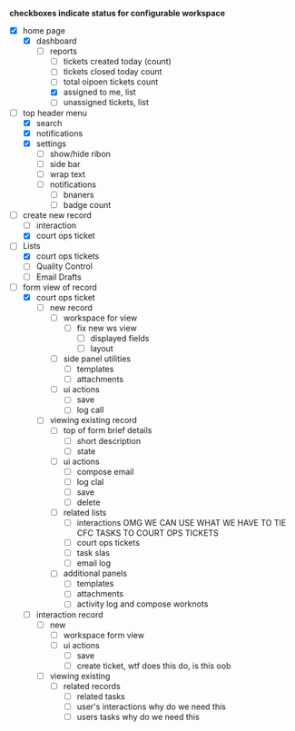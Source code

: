 **checkboxes indicate status for configurable workspace**

- [x] home page
	- [x] dashboard 
		- [ ] reports 
			- [ ] tickets created today (count)
			- [ ] tickets closed today count 
			- [ ] total oipoen tickets count 
			- [x] assigned to me, list 
			- [ ] unassigned tickets, list 
- [ ] top header menu 
	- [x] search 
	- [x] notifications 
	- [x] settings 
		- [ ] show/hide ribon 
		- [ ] side bar 
		- [ ] wrap text 
		- [ ] notifications 
			- [ ] bnaners 
			- [ ] badge count 
- [ ] create new record 
	- [ ] interaction 
	- [x] court ops ticket 
- [ ] Lists 
	- [x] court ops tickets 
	- [ ] Quality Control 
	- [ ] Email Drafts 
- [ ] form view of record 
	- [x] court ops ticket 
		- [ ] new record 
			- [ ] workspace for view 
				- [ ] fix new ws view
					- [ ] displayed fields 
					- [ ] layout 
			- [ ] side panel utilities 
				- [ ] templates 
				- [ ] attachments 
			- [ ] ui actions 
				- [ ] save 
				- [ ] log call 
		- [ ] viewing existing record 
			- [ ] top of form brief details 
				- [ ] short description 
				- [ ] state 
			- [ ] ui actions
				- [ ] compose email 
				- [ ] log clal
				- [ ] save 
				- [ ] delete 
			- [ ] related lists 
				- [ ] interactions 
					  OMG WE CAN USE WHAT WE HAVE TO TIE CFC TASKS TO COURT OPS TICKETS  
				- [ ] court ops tickets 
				- [ ] task slas 
				- [ ] email log 
			- [ ] additional panels 
				- [ ] templates 
				- [ ] attachments 
				- [ ] activity log and compose worknots 
	- [ ] interaction record 
		- [ ] new 
			- [ ] workspace form view 
			- [ ] ui actions 
				- [ ] save 
				- [ ] create ticket, wtf does this do, is this oob 
		- [ ] viewing existing 
			- [ ] related records 
				- [ ] related tasks 
				- [ ] user's interactions
					  why do we need this 
				- [ ] users tasks 
				      why do we need this 